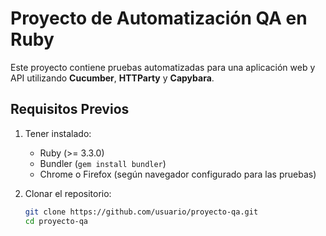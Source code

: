 # Proyecto de Automatización QA en Ruby

Este proyecto contiene pruebas automatizadas para una aplicación web y API utilizando **Cucumber**, **HTTParty** y **Capybara**.

## Requisitos Previos

1. Tener instalado:
    - Ruby (>= 3.3.0)
    - Bundler (`gem install bundler`)
    - Chrome o Firefox (según navegador configurado para las pruebas)

2. Clonar el repositorio:
   ```bash
   git clone https://github.com/usuario/proyecto-qa.git
   cd proyecto-qa
